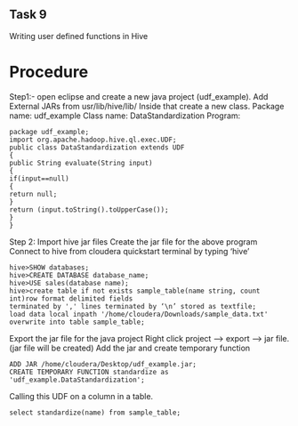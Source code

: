 ## Task 9
Writing user defined functions in Hive
# Procedure
Step1:- open eclipse and create a new java project (udf_example).
Add External JARs from usr/lib/hive/lib/
Inside that create a new class.
Package name: udf_example
Class name: DataStandardization
Program:
```
package udf_example;
import org.apache.hadoop.hive.ql.exec.UDF;
public class DataStandardization extends UDF
{
public String evaluate(String input)
{
if(input==null)
{
return null;
}
return (input.toString().toUpperCase());
}
}
```
Step 2:
Import hive jar files
Create the jar file for the above program
Connect to hive from cloudera quickstart terminal by typing ‘hive’
```
hive>SHOW databases;
hive>CREATE DATABASE database_name;
hive>USE sales(database name);
hive>create table if not exists sample_table(name string, count int)row format delimited fields
terminated by ',' lines terminated by ‘\n’ stored as textfile;
load data local inpath '/home/cloudera/Downloads/sample_data.txt'
overwrite into table sample_table;
```
Export the jar file for the java project
Right click project --&gt; export --&gt; jar file. (jar file will be created)
Add the jar and create temporary function
```
ADD JAR /home/cloudera/Desktop/udf_example.jar;
CREATE TEMPORARY FUNCTION standardize as 'udf_example.DataStandardization';
```
Calling this UDF on a column in a table.
```
select standardize(name) from sample_table;
```
